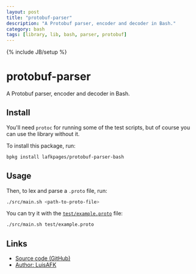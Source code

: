 ```yaml
---
layout: post
title: "protobuf-parser"
description: "A Protobuf parser, encoder and decoder in Bash."
category: bash
tags: [library, lib, bash, parser, protobuf]
---
```


{% include JB/setup %}

# protobuf-parser

A Protobuf parser, encoder and decoder in Bash.

## Install

You'll need `protoc` for running some of the test scripts, but of course
you can use the library without it.

To install this package, run:

```bash
bpkg install lafkpages/protobuf-parser-bash
```

## Usage

Then, to lex and parse a `.proto` file, run:

```bash
./src/main.sh <path-to-proto-file>
```

You can try it with the [`test/example.proto`](#test/example.proto) file:

```bash
./src/main.sh test/example.proto
```

## Links

- [Source code (GitHub)](https://github.com/lafkpages/protobuf-parser-bash)
- [Author: LuisAFK](https://github.com/lafkpages)
